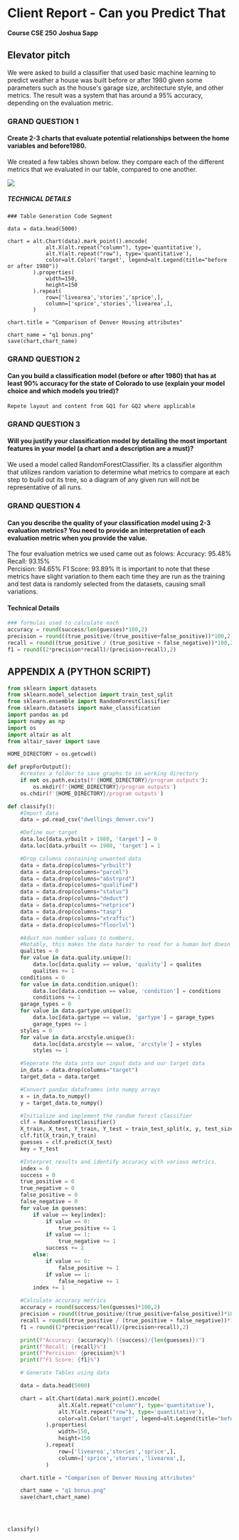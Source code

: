 # Client Report - Can you Predict That
__Course CSE 250__
__Joshua Sapp__

## Elevator pitch

We were asked to build a classifier that used basic machine learning to predict weather a house was built before or after 1980 given some parameters such as the house's garage size, architecture style, and other metrics.  The result was a system that has around a 95% accuracy, depending on the evaluation metric. 

### GRAND QUESTION 1
#### Create 2-3 charts that evaluate potential relationships between the home variables and before1980.

We created a few tables shown below.  they compare each of the different metrics that we evaluated in our table, compared to one another.

![](chart.png)

##### TECHNICAL DETAILS

    ### Table Generation Code Segment 

    data = data.head(5000)

    chart = alt.Chart(data).mark_point().encode(
                alt.X(alt.repeat("column"), type='quantitative'),
                alt.Y(alt.repeat("row"), type='quantitative'),
                color=alt.Color('target', legend=alt.Legend(title="before or after 1980"))
            ).properties(
                width=150,
                height=150
            ).repeat(
                row=['livearea','stories','sprice',],
                column=['sprice','stories','livearea',],
            )

    chart.title = "Comparison of Denver Housing attributes"

    chart_name = "q1 bonus.png"
    save(chart,chart_name)

### GRAND QUESTION 2
#### Can you build a classification model (before or after 1980) that has at least 90% accuracy for the state of Colorado to use (explain your model choice and which models you tried)?
    Repete layout and content from GQ1 for GQ2 where applicable

### GRAND QUESTION 3
#### Will you justify your classification model by detailing the most important features in your model (a chart and a description are a must)?
We used a model called RandomForestClassifier.  Its a classifier algorithm that utilizes random variation to determine what metrics to compare at each step to build out its tree, so a diagram of any given run will not be representative of all runs.

### GRAND QUESTION 4
####  Can you describe the quality of your classification model using 2-3 evaluation metrics? You need to provide an interpretation of each evaluation metric when you provide the value.
The four evaluation metrics we used came out as folows:
Accuracy: 95.48% 
Recall: 93.15%   
Percision: 94.65%
F1 Score: 93.89% 
It is important to note that these metrics have slight variation to them each time they are run as the training and test data is randomly selected from the datasets, causing small variations.

#### Technical Details
```python
### formulas used to calculate each
accuracy = round(success/len(guesses)*100,2)
precision = round((true_positive/(true_positive+false_positive))*100,2)
recall = round((true_positive / (true_positive + false_negative))*100,2)
f1 = round((2*precision*recall)/(precision+recall),2)
```

## APPENDIX A (PYTHON SCRIPT)



```python
from sklearn import datasets
from sklearn.model_selection import train_test_split
from sklearn.ensemble import RandomForestClassifier
from sklearn.datasets import make_classification
import pandas as pd
import numpy as np
import os
import altair as alt
from altair_saver import save

HOME_DIRECTORY = os.getcwd()

def prepForOutput():
    #creates a folder to save graphs to in working directory
    if not os.path.exists(f'{HOME_DIRECTORY}/program outputs'):
        os.mkdir(f'{HOME_DIRECTORY}/program outputs')
    os.chdir(f'{HOME_DIRECTORY}/program outputs')

def classify():
    #Import data
    data = pd.read_csv("dwellings_denver.csv")

    #Define our target
    data.loc[data.yrbuilt > 1980, 'target'] = 0
    data.loc[data.yrbuilt <= 1980, 'target'] = 1

    #Drop columns containing unwanted data
    data = data.drop(columns="yrbuilt")
    data = data.drop(columns="parcel")
    data = data.drop(columns="abstrprd")
    data = data.drop(columns="qualified")
    data = data.drop(columns="status")
    data = data.drop(columns="deduct")
    data = data.drop(columns="netprice")
    data = data.drop(columns="tasp")
    data = data.drop(columns="xtraffic")
    data = data.drop(columns="floorlvl")

    #Adust non number values to numbers.  
    #Notably, this makes the data harder to read for a human but doesn't actually change the data's meaning.
    qualites = 0
    for value in data.quality.unique():
        data.loc[data.quality == value, 'quality'] = qualites
        qualites += 1
    conditions = 0
    for value in data.condition.unique():
        data.loc[data.condition == value, 'condition'] = conditions
        conditions += 1
    garage_types = 0
    for value in data.gartype.unique():
        data.loc[data.gartype == value, 'gartype'] = garage_types
        garage_types += 1
    styles = 0 
    for value in data.arcstyle.unique():
        data.loc[data.arcstyle == value, 'arcstyle'] = styles
        styles += 1

    #Seperate the data into our input data and our target data
    in_data = data.drop(columns="target")
    target_data = data.target

    #Convert pandas dataframes into numpy arrays
    x = in_data.to_numpy()
    y = target_data.to_numpy()

    #Initialize and implement the random forest classifier
    clf = RandomForestClassifier()
    X_train, X_test, Y_train, Y_test = train_test_split(x, y, test_size=0.2)
    clf.fit(X_train,Y_train)
    guesses = clf.predict(X_test)
    key = Y_test

    #Interpret results and identify accuracy with various metrics.
    index = 0
    success = 0
    true_positive = 0
    true_negative = 0
    false_positive = 0
    false_negative = 0
    for value in guesses:
        if value == key[index]:
            if value == 0:
                true_positive += 1
            if value == 1:
                true_negative += 1
            success += 1
        else:
            if value == 0:
                false_positive += 1
            if value == 1:
                false_negative += 1
        index += 1

    #Calculate accuracy metrics
    accuracy = round(success/len(guesses)*100,2)
    precision = round((true_positive/(true_positive+false_positive))*100,2)
    recall = round((true_positive / (true_positive + false_negative))*100,2)
    f1 = round((2*precision*recall)/(precision+recall),2)

    print(f"Accuracy: {accuracy}% ({success}/{len(guesses)})")
    print(f"Recall: {recall}%")
    print(f"Percision: {precision}%")
    print(f"F1 Score: {f1}%")

    # Generate Tables using data

    data = data.head(5000)

    chart = alt.Chart(data).mark_point().encode(
                alt.X(alt.repeat("column"), type='quantitative'),
                alt.Y(alt.repeat("row"), type='quantitative'),
                color=alt.Color('target', legend=alt.Legend(title="before or after 1980"))
            ).properties(
                width=150,
                height=150
            ).repeat(
                row=['livearea','stories','sprice',],
                column=['sprice','stories','livearea',],
            )

    chart.title = "Comparison of Denver Housing attributes"

    chart_name = "q1 bonus.png"
    save(chart,chart_name)

    


classify()
```